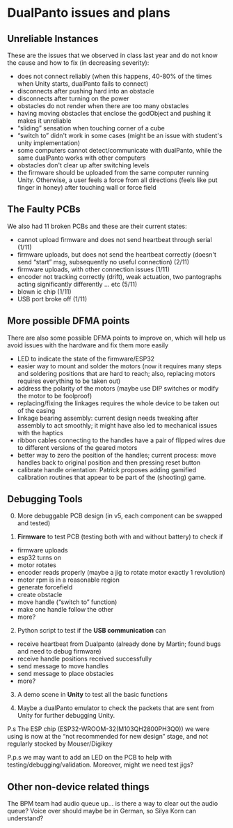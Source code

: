 # DualPanto issues and plans
## Unreliable Instances
These are the issues that we observed in class last year and do not know the cause and how to fix (in decreasing severity):

- does not connect reliably (when this happens, 40-80% of the times when Unity starts, dualPanto fails to connect)
- disconnects after pushing hard into an obstacle
- disconnects after turning on the power
- obstacles do not render when there are too many obstacles
- having moving obstacles that enclose the godObject and pushing it makes it unreliable
- “sliding” sensation when touching corner of a cube
- “switch to” didn't work in some cases (might be an issue with student's unity implementation)
- some computers cannot detect/communicate with dualPanto, while the same dualPanto works with other computers
- obstacles don't clear up after switching levels
- the firmware should be uploaded from the same computer running Unity. Otherwise, a user feels a force from all directions (feels like put finger in honey) after touching wall or force field

## The Faulty PCBs
We also had 11 broken PCBs and these are their current states:

- cannot upload firmware and does not send heartbeat through serial (1/11)
- firmware uploads, but does not send the heartbeat correctly (doesn't send “start” msg, subsequently no useful connection) (2/11)
- firmware uploads, with other connection issues (1/11)
- encoder not tracking correctly (drift), weak actuation, two pantographs acting significantly differently … etc (5/11)
- blown ic chip (1/11)
- USB port broke off (1/11)

## More possible DFMA points
There are also some possible DFMA points to improve on, which will help us avoid issues with the hardware and fix them more easily

- LED to indicate the state of the firmware/ESP32
- easier way to mount and solder the motors (now it requires many steps and soldering positions that are hard to reach; also, replacing motors requires everything to be taken out)
- address the polarity of the motors (maybe use DIP switches or modify the motor to be foolproof)
- replacing/fixing the linkages requires the whole device to be taken out of the casing
- linkage bearing assembly: current design needs tweaking after assembly to act smoothly; it might have also led to mechanical issues with the haptics
- ribbon cables connecting to the handles have a pair of flipped wires due to different versions of the geared motors
- better way to zero the position of the handles; current process: move handles back to original position and then pressing reset button
- calibrate handle orientation: Patrick proposes adding gamified calibration routines that appear to be part of the (shooting) game. 


## Debugging Tools

0. More debuggable PCB design (in v5, each component can be swapped and tested)

1. **Firmware** to test PCB (testing both with and without battery) to check if

- firmware uploads
- esp32 turns on
- motor rotates
- encoder reads properly (maybe a jig to rotate motor exactly 1 revolution)
- motor rpm is in a reasonable region
- generate forcefield
- create obstacle
- move handle (“switch to” function)
- make one handle follow the other
- more?

2. Python script to test if the **USB communication** can
- receive heartbeat from Dualpanto (already done by Martin; found bugs and need to debug firmware)
- receive handle positions received successfully
- send message to move handles
- send message to place obstacles
- more?

3. A demo scene in **Unity** to test all the basic functions

4. Maybe a dualPanto emulator to check the packets that are sent from Unity for further debugging Unity.

P.s The ESP chip (ESP32-WROOM-32(M103QH2800PH3Q0)) we were using is now at the “not recommended for new design” stage, and not regularly stocked by Mouser/Digikey

P.p.s we may want to add an LED on the PCB to help with testing/debugging/validation. Moreover, might we need test jigs?

## Other non-device related things
The BPM team had audio queue up… is there a way to clear out the audio queue? Voice over should maybe be in German, so Silya Korn can understand?

